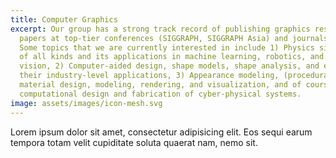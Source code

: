 ```yaml
---
title: Computer Graphics
excerpt: Our group has a strong track record of publishing graphics research
  papers at top-tier conferences (SIGGRAPH, SIGGRAPH Asia) and journals (TOG).
  Some topics that we are currently interested in include 1) Physics simulation
  of all kinds and its applications in machine learning, robotics, and computer
  vision, 2) Computer-aided design, shape models, shape analysis, and especially
  their industry-level applications, 3) Appearance modeling, (procedural)
  material design, modeling, rendering, and visualization, and of course, 4)
  computational design and fabrication of cyber-physical systems.
image: assets/images/icon-mesh.svg
---
```


Lorem ipsum dolor sit amet, consectetur adipisicing elit. Eos sequi earum tempora totam velit cupiditate soluta quaerat nam, nemo sit.